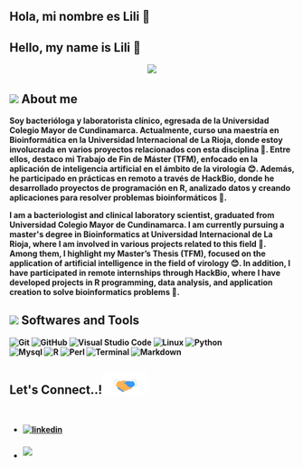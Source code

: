 ## Hola, mi nombre es  Lili 👋
## Hello, my name is  Lili 👋

<p align="center">
  <a href="https://github.com/DenverCoder1/readme-typing-svg"><img src="https://readme-typing-svg.herokuapp.com?font=Time+New+Roman&color=F6A8E3&size=25&center=true&vCenter=true&width=600&height=100&lines=Liliana+Vargas..&hearts;++;Bacterióloga+y+laboratorista+clinico,;Est.+de+maestría+en+bioinformática,;Aprendiendo+a+programar..<3"></a>
</p>

## <img src="https://media2.giphy.com/media/QssGEmpkyEOhBCb7e1/giphy.gif?cid=ecf05e47a0n3gi1bfqntqmob8g9aid1oyj2wr3ds3mg700bl&rid=giphy.gif" width ="25"><b>  About me

Soy bacterióloga y laboratorista clínico, egresada de la Universidad Colegio Mayor de Cundinamarca. Actualmente, curso una maestría en Bioinformática en la Universidad Internacional de La Rioja, donde estoy involucrada en varios proyectos relacionados con esta disciplina 💫. Entre ellos, destaco mi Trabajo de Fin de Máster (TFM), enfocado en la aplicación de inteligencia artificial en el ámbito de la virología 😊. Además, he participado en prácticas en remoto a través de HackBio, donde he desarrollado proyectos de programación en R, analizado datos y creando aplicaciones para resolver problemas bioinformáticos 💫.

I am a bacteriologist and clinical laboratory scientist, graduated from Universidad Colegio Mayor de Cundinamarca. I am currently pursuing a master's degree in Bioinformatics at Universidad Internacional de La Rioja, where I am involved in various projects related to this field 💫. Among them, I highlight my Master’s Thesis (TFM), focused on the application of artificial intelligence in the field of virology 😊. In addition, I have participated in remote internships through HackBio, where I have developed projects in R programming, data analysis, and application creation to solve bioinformatics problems 💫.

## <img src="https://media2.giphy.com/media/QssGEmpkyEOhBCb7e1/giphy.gif?cid=ecf05e47a0n3gi1bfqntqmob8g9aid1oyj2wr3ds3mg700bl&rid=giphy.gif" width ="25"><b>  Softwares and Tools

  ![Git](https://img.shields.io/badge/git-%23F05033.svg?style=for-the-badge&logo=git&logoColor=white)
  ![GitHub](https://img.shields.io/badge/github-%23121011.svg?style=for-the-badge&logo=github&logoColor=white)
  ![Visual Studio Code](https://img.shields.io/badge/Visual%20Studio%20Code-0078d7.svg?style=for-the-badge&logo=visual-studio-code&logoColor=white)
  ![Linux](https://img.shields.io/badge/Linux-FCC624?style=for-the-badge&logo=linux&logoColor=black) 
  ![Python](https://img.shields.io/badge/Python%20-%2314354C.svg?style=for-the-badge&logo=python&logoColor=white)  
  ![Mysql](https://img.shields.io/badge/MySQL-00000F?style=for-the-badge&logo=mysql&logoColor=white)
  ![R](https://img.shields.io/badge/R-276DC3?style=for-the-badge&logo=r&logoColor=white)
  ![Perl](https://img.shields.io/badge/Perl-39457E?style=for-the-badge&logo=perl&logoColor=white)
  ![Terminal](https://img.shields.io/badge/Terminal-%23054020?style=for-the-badge&logo=gnu-bash&logoColor=white)
  ![Markdown](https://img.shields.io/badge/markdown-%23000000.svg?style=for-the-badge&logo=markdown&logoColor=white) 

## <b> Let's Connect..!</b><img src="https://github.com/0xAbdulKhalid/0xAbdulKhalid/raw/main/assets/mdImages/handshake.gif" width ="80">
<br>
<div align='left'>

<ul>

<li>
<a href="https://www.linkedin.com/in/astrid-liliana-vargas-a4939a148/" target="_blank">
<img src="https://img.shields.io/badge/linkedin:  Liliana Vargas-%2300acee.svg?color=405DE6&style=for-the-badge&logo=linkedin&logoColor=white" alt=linkedin style="margin-bottom: 5px;"/>
</a>
</li>

<br>

<li>
<a href="mailto:lilitavargas223@gmail.com" target="_blank">
<img src="https://img.shields.io/badge/gmail:  Liliana Vargas-%23EA4335.svg?style=for-the-badge&logo=gmail&logoColor=white" t=mail style="margin-bottom: 5px;" />
</a>
</li>
	
